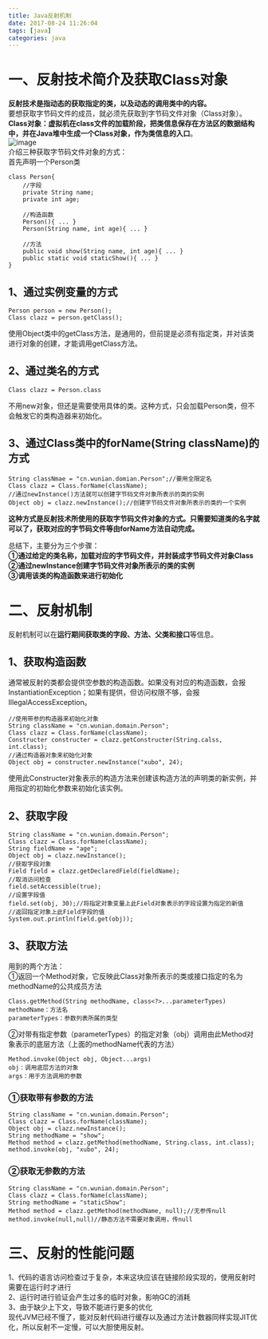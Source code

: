 ```yaml
---
title: Java反射机制  
date: 2017-08-24 11:26:04  
tags: [java]    
categories: java  
---
```

# 一、反射技术简介及获取Class对象
**反射技术是指动态的获取指定的类，以及动态的调用类中的内容。**  
要想获取字节码文件的成员，就必须先获取到字节码文件对象（Class对象）。  
**Class对象：虚拟机在class文件的加载阶段，把类信息保存在方法区的数据结构中，并在Java堆中生成一个Class对象，作为类信息的入口**。  
![image](http://osrmzp0jr.bkt.clouddn.com/%E5%8F%8D%E5%B0%84.png)  
介绍三种获取字节码文件对象的方式：  
首先声明一个Person类  

```
class Person{
    //字段
    private String name;
    private int age;
    
    //构造函数
    Person(){ ... }
    Person(String name, int age){ ... }
    
    //方法
    public void show(String name, int age){ ... }
    public static void staticShow(){ ... }
}
```

## 1、通过实例变量的方式
```
Person person = new Person();
Class clazz = person.getClass();
```
使用Object类中的getClass方法，是通用的，但前提是必须有指定类，并对该类进行对象的创建，才能调用getClass方法。  

## 2、通过类名的方式
```
Class clazz = Person.class
```
不用new对象，但还是需要使用具体的类。这种方式，只会加载Person类，但不会触发它的类构造器来初始化。    

## 3、通过Class类中的forName(String className)的方式  
```
String classNmae = "cn.wunian.domian.Person";//要用全限定名
Class clazz = Class.forName(className);
//通过newInstance()方法就可以创建字节码文件对象所表示的类的实例
Object obj = clazz.newInstance();//创建字节码文件对象所表示的类的一个实例
```
**这种方式是反射技术所使用的获取字节码文件对象的方式。只需要知道类的名字就可以了，获取对应的字节码文件等由forName方法自动完成。**  

总结下，主要分为三个步骤：  
**①通过给定的类名称，加载对应的字节码文件，并封装成字节码文件对象Class  
②通过newInstance创建字节码文件对象所表示的类的实例  
③调用该类的构造函数来进行初始化**  

# 二、反射机制
反射机制可以在**运行期间获取类的字段、方法、父类和接口**等信息。  
## 1、获取构造函数
通常被反射的类都会提供空参数的构造函数。如果没有对应的构造函数，会报InstantiationException；如果有提供，但访问权限不够，会报IllegalAccessException。  
```
//使用带参的构造器来初始化对象
String className = "cn.wunian.domain.Person";
Class clazz = Class.forName(className);
Constructer constructer = clazz.getConstructer(String.calss, int.class);
//通过构造器对象来初始化对象
Object obj = constructer.newInstance("xubo", 24);
```
使用此Constructer对象表示的构造方法来创建该构造方法的声明类的新实例，并用指定的初始化参数来初始化该实例。  

## 2、获取字段
```
String className = "cn.wunian.domain.Person";
Class clazz = Class.forName(className);
String fieldName = "age";
Object obj = clazz.newInstance();
//获取字段对象
Field field = clazz.getDeclaredField(fieldName);
//取消访问检查
field.setAccessible(true);
//设置字段值
field.set(obj, 30);//将指定对象变量上此Field对象表示的字段设置为指定的新值
//返回指定对象上此Field字段的值
System.out.println(field.get(obj));
```

## 3、获取方法
用到的两个方法：  
①返回一个Method对象，它反映此Class对象所表示的类或接口指定的名为methodName的公共成员方法  
```
Class.getMethod(String methodName, class<?>...parameterTypes)
methodName：方法名  
parameterTypes：参数列表所属的类型
```
②对带有指定参数（parameterTypes）的指定对象（obj）调用由此Method对象表示的底层方法（上面的methodName代表的方法）  
```
Method.invoke(Object obj, Object...args)
obj：调用底层方法的对象  
args：用于方法调用的参数
```
### ①获取带有参数的方法
```
String className = "cn.wunian.domain.Person";
Class clazz = Class.forName(className);
Object obj = clazz.newInstance();
String methodName = "show";
Method method = clazz.getMethod(methodName, String.class, int.class);
method.invoke(obj, "xubo", 24);
```
### ②获取无参数的方法
```
String className = "cn.wunian.domain.Person";
Class clazz = Class.forName(className);
String methodName = "staticShow";
Method method = clazz.getMethod(methodName, null);//无参传null
method.invoke(null,null)//静态方法不需要对象调用，传null
```

# 三、反射的性能问题
1、代码的语言访问检查过于复杂，本来这块应该在链接阶段实现的，使用反射时需要在运行时才进行  
2、运行时进行验证会产生过多的临时对象，影响GC的消耗  
3、由于缺少上下文，导致不能进行更多的优化  
现代JVM已经不慢了，能对反射代码进行缓存以及通过方法计数器同样实现JIT优化，所以反射不一定慢，可以大胆使用反射。








